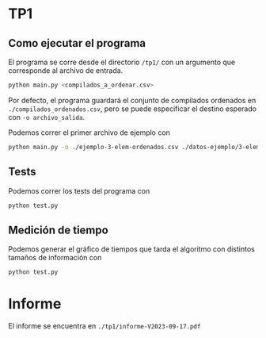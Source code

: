 # TP1

## Como ejecutar el programa

El programa se corre desde el directorio `/tp1/` con un argumento que corresponde al archivo de entrada.

```bash
python main.py <compilados_a_ordenar.csv>
```

Por defecto, el programa guardará el conjunto de compilados ordenados en `./compilados_ordenados.csv`, pero se puede especificar el destino esperado con `-o archivo_salida`.

Podemos correr el primer archivo de ejemplo con

```bash
python main.py -o ./ejemplo-3-elem-ordenados.csv ./datos-ejemplo/3-elem.txt
```

## Tests

Podemos correr los tests del programa con

```bash
python test.py
```

## Medición de tiempo

Podemos generar el gráfico de tiempos que tarda el algoritmo con distintos tamaños de información con

```bash
python test.py
```

# Informe

El informe se encuentra en `./tp1/informe-V2023-09-17.pdf`
